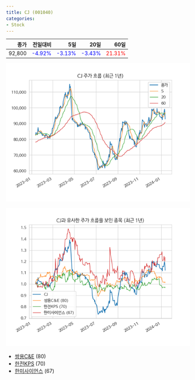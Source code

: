 ```yaml
---
title: CJ (001040)
categories:
- Stock
---
```


|종가|전일대비|5일|20일|60일|
|---:|-------:|--:|---:|---:|
|92,800|<span style="color: blue">-4.92%</span>|<span style="color: blue">-3.13%</span>|<span style="color: blue">-3.43%</span>|<span style="color: red">21.31%</span>|


<!-- more -->

![001040](/assets/images/stock/001040.png)

![001040](/assets/images/stock/001040_sim.png)

- [쌍용C&E](/stock/003410/) (80)
- [한전KPS](/stock/051600/) (70)
- [한미사이언스](/stock/008930/) (67)